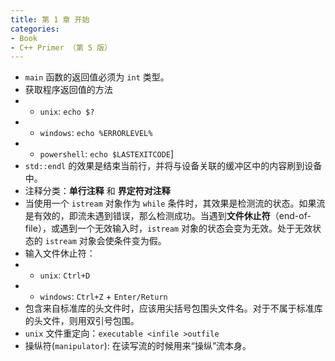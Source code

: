 ```yaml
---
title: 第 1 章 开始
categories:
- Book
- C++ Primer （第 5 版）
---
```

- `main` 函数的返回值必须为 `int` 类型。
- 获取程序返回值的方法
- - `unix`: `echo $?`
- - `windows`: `echo %ERRORLEVEL%`
- - `powershell`: `echo $LASTEXITCODE`]
- `std::endl` 的效果是结束当前行，并将与设备关联的缓冲区中的内容刷到设备中。
- 注释分类：**单行注释** 和 **界定符对注释**
- 当使用一个 `istream` 对象作为 `while` 条件时，其效果是检测流的状态。如果流是有效的，即流未遇到错误，那么检测成功。当遇到**文件休止符**（end-of-file），或遇到一个无效输入时，`istream` 对象的状态会变为无效。处于无效状态的 `istream` 对象会使条件变为假。
- 输入文件休止符：
- - `unix`: `Ctrl+D`
- - `windows`: `Ctrl+Z` + `Enter/Return`
- 包含来自标准库的头文件时，应该用尖括号包围头文件名。对于不属于标准库的头文件，则用双引号包围。
- `unix` 文件重定向：`executable <infile >outfile`
- 操纵符(`manipulator`): 在读写流的时候用来“操纵”流本身。